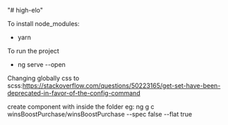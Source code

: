 "# high-elo" 

To install node_modules:
- yarn

To run the project
- ng serve --open

Changing globally css to scss:https://stackoverflow.com/questions/50223165/get-set-have-been-deprecated-in-favor-of-the-config-command

create component with inside the folder eg:
ng g c winsBoostPurchase/winsBoostPurchase --spec false --flat true